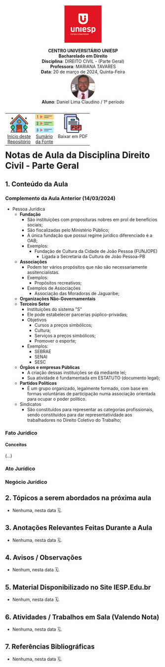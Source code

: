 <div align="center">

<p align="center"><img height="120" src="../../../figuras/LOGO_UNIESP.png"> </p>

<p align="center"><b>CENTRO UNIVERSITÁRIO UNIESP</b><br>
<b>Bacharelado em Direito</b><br>
<b>Disciplina</b>: DIREITO CIVIL - (Parte Geral)<br>
<b>Professora</b>: MARIANA TAVARES<br>
<b>Data</b>: 20 de março de 2024, Quinta-Feira<br>
<img align="center" src="../../../figuras/FOTO_PERFIL_DANIEL_CLAUDINO_2023.png" width="80"><br>
<b>Aluno</b>: Daniel Lima Claudino / 1º período<br>
 </p>
</div>

<table align="right" border="0">
  <tr>
    <td align="center" valign="top">
      <a href="../../../README.md">
        <img src="https://github.com/dnlclaudino/imagens/blob/master/icones/icone-casa2.png?raw=true" heigh="60" width="60"><br>Início deste <br>Repositório
      </a>
    </td>
    <td align="center" valign="top">
      <a href="../README.md">
        <img src="https://github.com/dnlclaudino/imagens/blob/master/icones/icone-sumario.png?raw=true" heigh="60" width="60"><br>Sumário<br>da Fonte
      </a>
    </td>
    <td align="center" valign="top">
        <img src="https://github.com/dnlclaudino/imagens/blob/master/icones-aplicativos/pdf/pdf.png?raw=true" heigh="60" width="60"><br>Baixar em PDF
    </td>
  </tr>
</table><br><br><br><br><br>

# Notas de Aula da Disciplina Direito Civil - Parte Geral

## 1. Conteúdo da Aula

### Complemento da Aula Anterior (14/03/2024)

- Pessoa Jurídica
  - **Fundação**
    - São instituições com proposituras nobres em prol de benefícios sociais;
    - São fiscalizadas pelo Ministério Público;
    - A única fundação que possui regime jurídico diferenciado é a OAB;
    - Exemplos:
      - Fundação de Cultura da Cidade de João Pessoa (FUNJOPE)
        - Ligada a Secretaria da Cultura de João Pessoa-PB
  - **Associações**
    - Podem ter vários propósitos que não são necessariamente assitencialistas.
    - Exemplos:
      - Propósitos recreativos;
    - Exemplos de Associações
      - Associação das Moradoras de Jaguaribe;
  - **Organizações Não-Governamentais**
  - **Terceiro Setor**
    - Instituições do sistema "S"
    - Ele pode estabelecer parcerias púplico-privadas;
    - Objetivos
      - Cursos a preços simbólicos;
      - Cultura;
      - Serviços a preços simbólicos;
      - Promover o esporte;
    - Exemplos:
      - SEBRAE
      - SENAI
      - SESC
  - **Órgãos e empresas Públicas**
    - A criação dessas instituições se dá mediante lei;
    - Sua atividade é fundamentada em ESTATUTO (documento legal);
  - **Partidos Políticos**
    - É um grupo organizado, legalmente formado, com base em formas voluntárias de participação numa associação orientada para ocupar o poder político.
  - Sindicatos
    - São constituídos para representar as categorias profissionais, sendo constituídos para dar representatividade aos trabalhadores no Direito Coletivo do Trabalho;

### Fato Jurídico

#### Conceitos

(...)

### Ato Jurídico

### Negócio Jurídico

## 2. Tópicos a serem abordados na próxima aula

- Nenhuma, nesta data 🗓.

## 3. Anotações Relevantes Feitas Durante a Aula

- Nenhuma, nesta data 🗓.

## 4. Avisos / Observações

- Nenhum, nesta data 🗓.

## 5. Material Disponibilizado no Site IESP.Edu.br

- Nenhum, nesta data 🗓.

## 6. Atividades / Trabalhos em Sala (Valendo Nota)

- Nenhuma, nesta data 🗓.

## 7. Referências Bibliográficas

- Nenhuma, nesta data 🗓.
